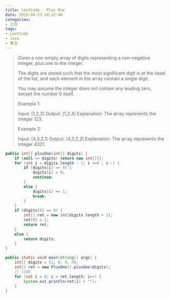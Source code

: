 ```yaml
---
title: LeetCode - Plus One
date: 2019-04-23 18:22:40
categories:
- 工作
tags:
- LeetCode
- Java
- 算法
---
```

> Given a non-empty array of digits representing a non-negative integer, plus one to the integer.
> 
> The digits are stored such that the most significant digit is at the head of the list, and each element in the array contain a single digit.
> 
> You may assume the integer does not contain any leading zero, except the number 0 itself.
> 
> Example 1:
> 
> Input: [1,2,3]
> Output: [1,2,4]
> Explanation: The array represents the integer 123.
> 
> Example 2:
> 
> Input: [4,3,2,1]
> Output: [4,3,2,2]
> Explanation: The array represents the integer 4321.


```java
public int[] plusOne(int[] digits) {
    if (null == digits) return new int[]{};
    for (int i = digits.length - 1; i >=0 ; i--) {
        if (digits[i] == 9) {
            digits[i] = 0;
            continue;
        }
        else {
            digits[i] += 1;
            break;
        }
    }
    if (digits[0] == 0) {
        int[] ret = new int[digits.length + 1];
        ret[0] = 1;
        return ret;
    }
    else {
        return digits;
    }
}

public static void main(String[] args) {
    int[] digits = {1, 0, 9, 9};
    int[] ret = new PlusOne().plusOne(digits);
    // 1100
    for (int i = 0; i < ret.length; i++) {
        System.out.println(ret[i] + "");
    }
}

```
